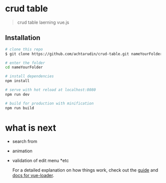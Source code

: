 # crud table

> crud table laerning vue.js

## Installation

```bash
# clone this repo
$ git clone https://github.com/achtarudin/crud-table.git nameYourFolder

# enter the folder
cd nameYourFolder

# install dependencies
npm install

# serve with hot reload at localhost:8080
npm run dev

# build for production with minification
npm run build
```

# what is next

* search from
* animation
* validation of edit menu
  \*etc

  For a detailed explanation on how things work, check out the [guide](http://vuejs-templates.github.io/webpack/) and [docs for vue-loader](http://vuejs.github.io/vue-loader).
